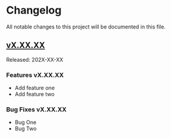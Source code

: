 # Changelog

All notable changes to this project will be documented in this file.

## [vX.XX.XX](https://github.com/bootstrap-vue/bootstrap-vue/compare/v2.20.0...v2.20.1)

Released: 202X-XX-XX

### Features vX.XX.XX

- Add feature one
- Add feature two

### Bug Fixes vX.XX.XX

- Bug One
- Bug Two

